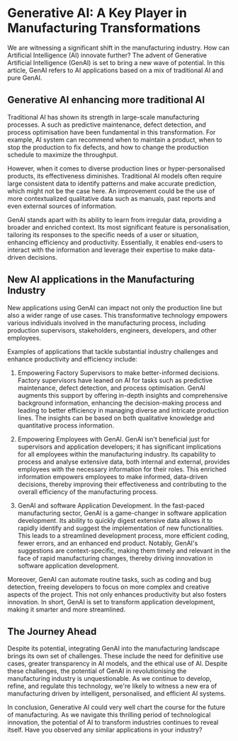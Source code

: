 
# Generative AI: A Key Player in Manufacturing Transformations

We are witnessing a significant shift in the manufacturing industry. How can Artificial Intelligence (AI) innovate further? The advent of Generative Artificial Intelligence (GenAI) is set to bring a new wave of potential. In this article, GenAI refers to AI applications based on a mix of traditional AI and pure GenAI.


## Generative AI enhancing more traditional AI

Traditional AI has shown its strength in large-scale manufacturing processes. A such as predictive maintenance, defect detection, and process optimisation have been fundamental in this transformation. For example, AI system can recommend when to maintain a product, when to stop the production to fix defects, and how to change the production schedule to maximize the throughput.

However, when it comes to diverse production lines or hyper-personalised products, its effectiveness diminishes. Traditional AI models often require large consistent data to identify patterns and make accurate prediction, which might not be the case here. An improvement could be the use of more contextualized qualitative data such as manuals, past reports and even external sources of information.







GenAI stands apart with its ability to learn from irregular data, providing a broader and enriched context. Its most significant feature is personalisation, tailoring its responses to the specific needs of a user or situation, enhancing efficiency and productivity. Essentially, it enables end-users to interact with the information and leverage their expertise to make data-driven decisions.


## New AI applications in the Manufacturing Industry

New applications using GenAI can impact not only the production line but also a wider range of use cases. This transformative technology empowers various individuals involved in the manufacturing process, including production supervisors, stakeholders, engineers, developers, and other employees.

Examples of applications that tackle substantial industry challenges and enhance productivity and efficiency include:

1.	Empowering Factory Supervisors to make better-informed decisions. Factory supervisors have leaned on AI for tasks such as predictive maintenance, defect detection, and process optimisation. GenAI augments this support by offering in-depth insights and comprehensive background information, enhancing the decision-making process and leading to better efficiency in managing diverse and intricate production lines. The insights can be based on both qualitative knowledge and quantitative process information.

2.	Empowering Employees with GenAI. GenAI isn't beneficial just for supervisors and application developers; it has significant implications for all employees within the manufacturing industry. Its capability to process and analyse extensive data, both internal and external, provides employees with the necessary information for their roles. This enriched information empowers employees to make informed, data-driven decisions, thereby improving their effectiveness and contributing to the overall efficiency of the manufacturing process.

3.	GenAI and software Application Development. In the fast-paced manufacturing sector, GenAI is a game-changer in software application development. Its ability to quickly digest extensive data allows it to rapidly identify and suggest the implementation of new functionalities. This leads to a streamlined development process, more efficient coding, fewer errors, and an enhanced end product. Notably, GenAI's suggestions are context-specific, making them timely and relevant in the face of rapid manufacturing changes, thereby driving innovation in software application development.

Moreover, GenAI can automate routine tasks, such as coding and bug detection, freeing developers to focus on more complex and creative aspects of the project. This not only enhances productivity but also fosters innovation. In short, GenAI is set to transform application development, making it smarter and more streamlined.

## The Journey Ahead

Despite its potential, integrating GenAI into the manufacturing landscape brings its own set of challenges. These include the need for definitive use cases, greater transparency in AI models, and the ethical use of AI. Despite these challenges, the potential of GenAI in revolutionising the manufacturing industry is unquestionable. As we continue to develop, refine, and regulate this technology, we're likely to witness a new era of manufacturing driven by intelligent, personalised, and efficient AI systems.

In conclusion, Generative AI could very well chart the course for the future of manufacturing. As we navigate this thrilling period of technological innovation, the potential of AI to transform industries continues to reveal itself.
Have you observed any similar applications in your industry?
